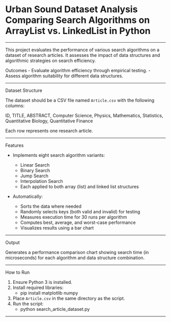 # Urban Sound Dataset Analysis Comparing Search Algorithms on ArrayList vs. LinkedList in Python

---

This project evaluates the performance of various search algorithms on a dataset of research articles. It assesses the impact of data structures and algorithmic strategies on search efficiency.

Outcomes
	- Evaluate algorithm efficiency through empirical testing.
	- Assess algorithm suitability for different data structures.

---

Dataset Structure

The dataset should be a CSV file named `Article.csv` with the following columns:

ID, TITLE, ABSTRACT, Computer Science, Physics, Mathematics, Statistics, Quantitative Biology, Quantitative Finance

Each row represents one research article.

---

Features

- Implements eight search algorithm variants:
  - Linear Search
  - Binary Search
  - Jump Search
  - Interpolation Search
  - Each applied to both array (list) and linked list structures

- Automatically:
  - Sorts the data where needed
  - Randomly selects keys (both valid and invalid) for testing
  - Measures execution time for 30 runs per algorithm
  - Computes best, average, and worst-case performance
  - Visualizes results using a bar chart

---

Output

Generates a performance comparison chart showing search time (in microseconds) for each algorithm and data structure combination.

---

How to Run

1. Ensure Python 3 is installed.
2. Install required libraries:
   - pip install matplotlib numpy
3. Place `Article.csv` in the same directory as the script.
4. Run the script:
   - python search_article_dataset.py

---






